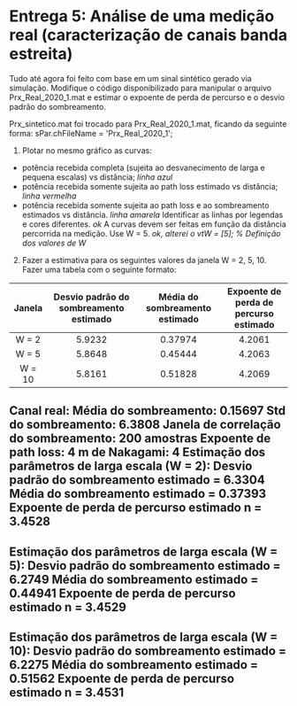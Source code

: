 # Entrega 5: Análise de uma medição real (caracterização de canais banda estreita)

Tudo até agora foi feito com base em um sinal sintético gerado via simulação. Modifique o código disponibilizado para manipular o arquivo Prx_Real_2020_1.mat e estimar o expoente de perda de percurso e o desvio padrão do sombreamento.

Prx_sintetico.mat foi trocado para Prx_Real_2020_1.mat, ficando da seguinte forma:
sPar.chFileName  = 'Prx_Real_2020_1';

1. Plotar no mesmo gráfico as curvas: 
- potência recebida completa (sujeita ao desvanecimento de larga e pequena escalas) vs distância; *linha azul*
- potência recebida somente sujeita ao path loss estimado vs distância; *linha vermelha*
- potência recebida somente sujeita ao path loss e ao sombreamento estimados vs distância. *linha amarela*
Identificar as linhas por legendas e cores diferentes. *ok*
A curvas devem ser feitas em função da distância percorrida na medição. Use W = 5. *ok, alterei o vtW = [5]; % Definição dos valores de W*

2. Fazer a estimativa para os seguintes valores da janela W = 2, 5, 10. Fazer uma tabela com o seguinte formato:

|  Janela | Desvio padrão do sombreamento estimado  | Média do sombreamento estimado  | Expoente de perda de percurso estimado  |
|:-:|:-:|:-:|:-:|
|  W = 2   | 5.9232 |  0.37974 |  4.2061 |
|  W = 5   | 5.8648 |  0.45444 |  4.2063 |
|  W = 10  | 5.8161 |  0.51828 |  4.2069 |

Canal real:
   Média do sombreamento: 0.15697
   Std do sombreamento: 6.3808
   Janela de correlação do sombreamento: 200 amostras
   Expoente de path loss: 4
   m de Nakagami: 4
Estimação dos parâmetros de larga escala (W = 2):
   Desvio padrão do sombreamento estimado = 6.3304
   Média do sombreamento estimado = 0.37393
   Expoente de perda de percurso estimado n = 3.4528
----
 
Estimação dos parâmetros de larga escala (W = 5):
   Desvio padrão do sombreamento estimado = 6.2749
   Média do sombreamento estimado = 0.44941
   Expoente de perda de percurso estimado n = 3.4529
----
 
Estimação dos parâmetros de larga escala (W = 10):
   Desvio padrão do sombreamento estimado = 6.2275
   Média do sombreamento estimado = 0.51562
   Expoente de perda de percurso estimado n = 3.4531
----